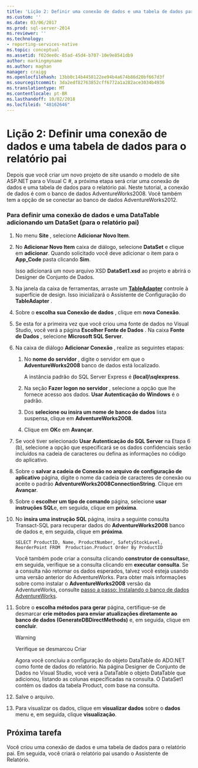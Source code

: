 ```yaml
---
title: 'Lição 2: Definir uma conexão de dados e uma tabela de dados para o relatório pai | Microsoft Docs'
ms.custom: ''
ms.date: 03/06/2017
ms.prod: sql-server-2014
ms.reviewer: ''
ms.technology:
- reporting-services-native
ms.topic: conceptual
ms.assetid: f02dee0c-85ad-45d4-b707-10e9e8541db9
author: markingmyname
ms.author: maghan
manager: craigg
ms.openlocfilehash: 13bb0c14b4458122ee94b4a674b86d20bf667d3f
ms.sourcegitcommit: 3da2edf82763852cff6772a1a282ace3034b4936
ms.translationtype: MT
ms.contentlocale: pt-BR
ms.lasthandoff: 10/02/2018
ms.locfileid: "48162646"
---
```

# <a name="lesson-2-define-a-data-connection-and-data-table-for-parent-report"></a>Lição 2: Definir uma conexão de dados e uma tabela de dados para o relatório pai
  Depois que você criar um novo projeto de site usando o modelo de site ASP.NET para o Visual C #, a próxima etapa será criar uma conexão de dados e uma tabela de dados para o relatório pai. Neste tutorial, a conexão de dados é com o banco de dados AdventureWorks2008. Você também tem a opção de se conectar ao banco de dados AdventureWorks2012.  
  
### <a name="to-define-a-data-connection-and-data-table-by-adding-a-dataset-for-parent-report"></a>Para definir uma conexão de dados e uma DataTable adicionando um DataSet (para o relatório pai)  
  
1.  No menu **Site** , selecione **Adicionar Novo Item**.  
  
2.  No **Adicionar Novo Item** caixa de diálogo, selecione **DataSet** e clique em **adicionar**. Quando solicitado você deve adicionar o item para o **App_Code** pasta clicando **Sim**.  
  
     Isso adicionará um novo arquivo XSD **DataSet1.xsd** ao projeto e abrirá o Designer de Conjunto de Dados.  
  
3.  Na janela da caixa de ferramentas, arraste um **[TableAdapter](http://msdn.microsoft.com/library/bz9tthwx\(v=vs.100\).aspx)** controle à superfície de design. Isso inicializará o Assistente de Configuração do **TableAdapter** .  
  
4.  Sobre o **escolha sua Conexão de dados** , clique em **nova Conexão**.  
  
5.  Se esta for a primeira vez que você criou uma fonte de dados no Visual Studio, você verá a página **Escolher Fonte de Dados** . Na caixa **Fonte de Dados** , selecione **Microsoft SQL Server**.  
  
6.  Na caixa de diálogo **Adicionar Conexão** , realize as seguintes etapas:  
  
    1.  No **nome do servidor** , digite o servidor em que o **AdventureWorks2008** banco de dados está localizado.  
  
         A instância padrão do SQL Server Express é **(local)\sqlexpress**.  
  
    2.  Na seção **Fazer logon no servidor** , selecione a opção que lhe fornece acesso aos dados. **Usar Autenticação do Windows** é o padrão.  
  
    3.  Dos **selecione ou insira um nome de banco de dados** lista suspensa, clique em **AdventureWorks2008**.  
  
    4.  Clique em **OK**e em **Avançar**.  
  
7.  Se você tiver selecionado **Usar Autenticação do SQL Server** na Etapa 6 (b), selecione a opção que especificará se os dados confidenciais serão incluídos na cadeia de caracteres ou defina as informações no código do aplicativo.  
  
8.  Sobre o **salvar a cadeia de Conexão no arquivo de configuração de aplicativo** página, digite o nome da cadeia de caracteres de conexão ou aceite o padrão **AdventureWorks2008ConnectionString**. Clique em **Avançar**.  
  
9. Sobre o **escolher um tipo de comando** página, selecione **usar instruções SQL**e, em seguida, clique em **próxima**.  
  
10. No **insira uma instrução SQL** página, insira a seguinte consulta Transact-SQL para recuperar dados do **AdventureWorks2008** banco de dados e, em seguida, clique em **próxima**.  
  
    ```  
    SELECT ProductID, Name, ProductNumber, SafetyStockLevel, ReorderPoint FROM  Production.Product Order By ProductID  
    ```  
  
     Você também pode criar a consulta clicando **construtor de consultas**e, em seguida, verifique se a consulta clicando em **executar consulta**. Se a consulta não retornar os dados esperados, talvez você esteja usando uma versão anterior do AdventureWorks. Para obter mais informações sobre como instalar o **AdventureWorks2008** versão da AdventureWorks, consulte [passo a passo: Instalando o banco de dados AdventureWorks](http://msdn.microsoft.com/library/aa992075\(v=vs.100\).aspx).  
  
11. Sobre o **escolha métodos para gerar** página, certifique-se de desmarcar **crie métodos para enviar atualizações diretamente ao banco de dados (GenerateDBDirectMethods)** e, em seguida, clique em **concluir**.  
  
    > [!WARNING]  
    >  Verifique se desmarcou Criar  
  
     Agora você concluiu a configuração do objeto DataTable do ADO.NET como fonte de dados do relatório. Na página Designer de Conjunto de Dados no Visual Studio, você verá a DataTable o objeto DataTable que adicionou, listando as colunas especificadas na consulta. O DataSet1 contém os dados da tabela Product, com base na consulta.  
  
12. Salve o arquivo.  
  
13. Para visualizar os dados, clique em **visualizar dados** sobre o **dados** menu e, em seguida, clique **visualização**.  
  
## <a name="next-task"></a>Próxima tarefa  
 Você criou uma conexão de dados e uma tabela de dados para o relatório pai. Em seguida, você criará o relatório pai usando o Assistente de Relatório.  
  
  
